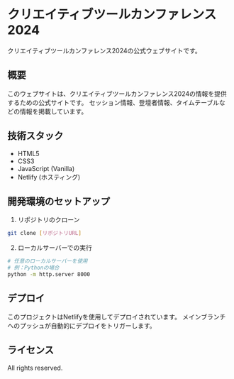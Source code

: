 # クリエイティブツールカンファレンス 2024

クリエイティブツールカンファレンス2024の公式ウェブサイトです。

## 概要

このウェブサイトは、クリエイティブツールカンファレンス2024の情報を提供するための公式サイトです。
セッション情報、登壇者情報、タイムテーブルなどの情報を掲載しています。

## 技術スタック

- HTML5
- CSS3
- JavaScript (Vanilla)
- Netlify (ホスティング)

## 開発環境のセットアップ

1. リポジトリのクローン
```bash
git clone [リポジトリURL]
```

2. ローカルサーバーでの実行
```bash
# 任意のローカルサーバーを使用
# 例：Pythonの場合
python -m http.server 8000
```

## デプロイ

このプロジェクトはNetlifyを使用してデプロイされています。
メインブランチへのプッシュが自動的にデプロイをトリガーします。

## ライセンス

All rights reserved. 
